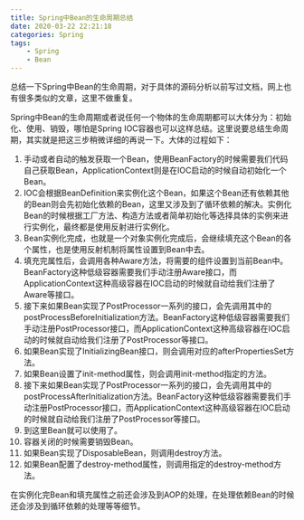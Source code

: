 ```yaml
---
title: Spring中Bean的生命周期总结
date: 2020-03-22 22:21:18
categories: Spring
tags:
	- Spring
	- Bean
---
```


总结一下Spring中Bean的生命周期，对于具体的源码分析以前写过文档，网上也有很多类似的文章，这里不做重复。

<!--more-->

Spring中Bean的生命周期或者说任何一个物体的生命周期都可以大体分为：初始化、使用、销毁，哪怕是Spring IOC容器也可以这样总结。这里说要总结生命周期，其实就是把这三步稍微详细的再说一下。大体的过程如下：

1. 手动或者自动的触发获取一个Bean，使用BeanFactory的时候需要我们代码自己获取Bean，ApplicationContext则是在IOC启动的时候自动初始化一个Bean。
2. IOC会根据BeanDefinition来实例化这个Bean，如果这个Bean还有依赖其他的Bean则会先初始化依赖的Bean，这里又涉及到了循环依赖的解决。实例化Bean的时候根据工厂方法、构造方法或者简单初始化等选择具体的实例来进行实例化，最终都是使用反射进行实例化。
3. Bean实例化完成，也就是一个对象实例化完成后，会继续填充这个Bean的各个属性，也是使用反射机制将属性设置到Bean中去。
4. 填充完属性后，会调用各种Aware方法，将需要的组件设置到当前Bean中。BeanFactory这种低级容器需要我们手动注册Aware接口，而ApplicationContext这种高级容器在IOC启动的时候就自动给我们注册了Aware等接口。
5. 接下来如果Bean实现了PostProcessor一系列的接口，会先调用其中的postProcessBeforeInitialization方法。BeanFactory这种低级容器需要我们手动注册PostProcessor接口，而ApplicationContext这种高级容器在IOC启动的时候就自动给我们注册了PostProcessor等接口。
6. 如果Bean实现了InitializingBean接口，则会调用对应的afterPropertiesSet方法。
7. 如果Bean设置了init-method属性，则会调用init-method指定的方法。
8. 接下来如果Bean实现了PostProcessor一系列的接口，会先调用其中的postProcessAfterInitialization方法。BeanFactory这种低级容器需要我们手动注册PostProcessor接口，而ApplicationContext这种高级容器在IOC启动的时候就自动给我们注册了PostProcessor等接口。
9. 到这里Bean就可以使用了。
10. 容器关闭的时候需要销毁Bean。
11. 如果Bean实现了DisposableBean，则调用destroy方法。
12. 如果Bean配置了destroy-method属性，则调用指定的destroy-method方法。

在实例化完Bean和填充属性之前还会涉及到AOP的处理，在处理依赖Bean的时候还会涉及到循环依赖的处理等等细节。